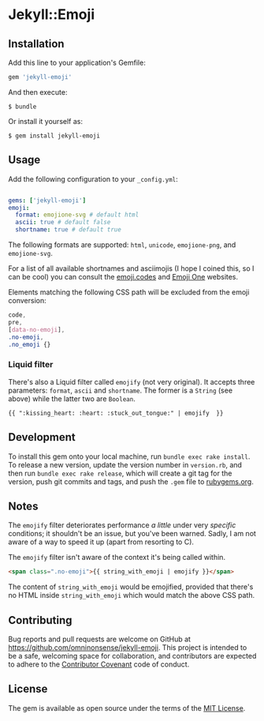 # Jekyll::Emoji

## Installation

Add this line to your application's Gemfile:

```ruby
gem 'jekyll-emoji'
```

And then execute:

    $ bundle

Or install it yourself as:

    $ gem install jekyll-emoji

## Usage

Add the following configuration to your `_config.yml`:

~~~yaml

gems: ['jekyll-emoji']
emoji:
  format: emojione-svg # default html
  ascii: true # default false
  shortname: true # default true
~~~

The following formats are supported: `html`, `unicode`, `emojione-png`, and ` emojione-svg`.

For a list of all available shortnames and asciimojis (I hope I coined this, so I can be cool) you can consult the [emoji.codes](http://emoji.codes) and [Emoji One](http://emojione.com) websites.

Elements matching the following CSS path will be excluded from the emoji conversion:

~~~css
code,
pre,
[data-no-emoji],
.no-emoji,
.no_emoji {}
~~~

### Liquid filter

There's also a Liquid filter called `emojify` (not very original). It accepts three parameters: `format`, `ascii` and `shortname`. The former is a `String` (see above) while the latter two are `Boolean`.

```
{{ ":kissing_heart: :heart: :stuck_out_tongue:" | emojify  }}
```

## Development

To install this gem onto your local machine, run `bundle exec rake install`. To release a new version, update the version number in `version.rb`, and then run `bundle exec rake release`, which will create a git tag for the version, push git commits and tags, and push the `.gem` file to [rubygems.org](https://rubygems.org).

## Notes

The `emojify` filter deteriorates performance *a little* under very *specific* conditions; it shouldn't be an issue, but you've been warned. Sadly, I am not aware of a way to speed it up (apart from resorting to C).

The `emojify` filter isn't aware of the context it's being called within.

~~~html
<span class=".no-emoji">{{ string_with_emoji | emojify }}</span>
~~~

The content of `string_with_emoji` would be emojified, provided that there's no HTML inside `string_with_emoji` which would match the above CSS path.

## Contributing

Bug reports and pull requests are welcome on GitHub at https://github.com/omninonsense/jekyll-emoji. This project is intended to be a safe, welcoming space for collaboration, and contributors are expected to adhere to the [Contributor Covenant](contributor-covenant.org) code of conduct.


## License

The gem is available as open source under the terms of the [MIT License](http://opensource.org/licenses/MIT).
